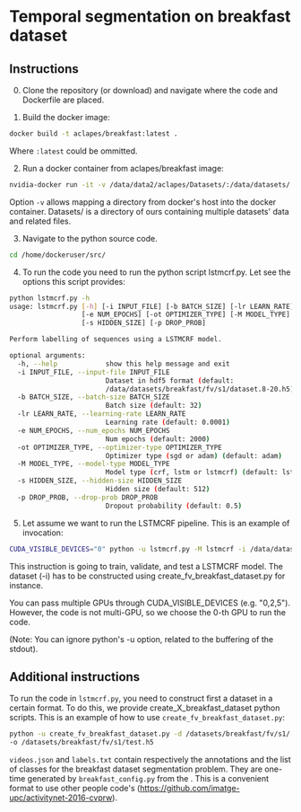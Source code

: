# Temporal segmentation on breakfast dataset

## Instructions

0. Clone the repository (or download) and navigate where the code and Dockerfile are placed.

1. Build the docker image:
```bash
docker build -t aclapes/breakfast:latest .
```
Where ```:latest``` could be ommitted.

2. Run a docker container from aclapes/breakfast image:
```bash
nvidia-docker run -it -v /data/data2/aclapes/Datasets/:/data/datasets/ aclapes/breakfast:latest
```
Option ```-v``` allows mapping a directory from docker's host into the docker container.
Datasets/ is a directory of ours containing multiple datasets' data and related files.

3. Navigate to the python source code.
```bash
cd /home/dockeruser/src/
```

4. To run the code you need to run the python script lstmcrf.py. Let see the options this script provides:
```bash
python lstmcrf.py -h
usage: lstmcrf.py [-h] [-i INPUT_FILE] [-b BATCH_SIZE] [-lr LEARN_RATE]
                  [-e NUM_EPOCHS] [-ot OPTIMIZER_TYPE] [-M MODEL_TYPE]
                  [-s HIDDEN_SIZE] [-p DROP_PROB]

Perform labelling of sequences using a LSTMCRF model.

optional arguments:
  -h, --help            show this help message and exit
  -i INPUT_FILE, --input-file INPUT_FILE
                        Dataset in hdf5 format (default:
                        /data/datasets/breakfast/fv/s1/dataset.8-20.h5)
  -b BATCH_SIZE, --batch-size BATCH_SIZE
                        Batch size (default: 32)
  -lr LEARN_RATE, --learning-rate LEARN_RATE
                        Learning rate (default: 0.0001)
  -e NUM_EPOCHS, --num_epochs NUM_EPOCHS
                        Num epochs (default: 2000)
  -ot OPTIMIZER_TYPE, --optimizer-type OPTIMIZER_TYPE
                        Optimizer type (sgd or adam) (default: adam)
  -M MODEL_TYPE, --model-type MODEL_TYPE
                        Model type (crf, lstm or lstmcrf) (default: lstmcrf)
  -s HIDDEN_SIZE, --hidden-size HIDDEN_SIZE
                        Hidden size (default: 512)
  -p DROP_PROB, --drop-prob DROP_PROB
                        Dropout probability (default: 0.5)
```

5. Let assume we want to run the LSTMCRF pipeline. This is an example of invocation:
```bash
CUDA_VISIBLE_DEVICES="0" python -u lstmcrf.py -M lstmcrf -i /data/datasets/breakfast/fv/s1/dataset.h5 -b 32 -lr 0.001 -e 1000
```
This instruction is going to train, validate, and test a LSTMCRF model. The dataset (-i) has to be constructed
using create_fv_breakfast_dataset.py for instance. 

You can pass multiple GPUs through CUDA_VISIBLE_DEVICES (e.g. "0,2,5"). However, the code is not multi-GPU, 
so we choose the 0-th GPU to run the code.

(Note: You can ignore python's -u option, related to the buffering of the stdout).

## Additional instructions

To run the code in ```lstmcrf.py```, you need to construct first a dataset in a certain format. To do this, we provide
create_X_breakfast_dataset python scripts. This is an example of how to use ```create_fv_breakfast_dataset.py```:

```bash
python -u create_fv_breakfast_dataset.py -d /datasets/breakfast/fv/s1/ -i dataset/videos.json -l dataset/labels.txt 
-o /datasets/breakfast/fv/s1/test.h5
```

```videos.json``` and ```labels.txt``` contain respectively the annotations and the list of classes for the breakfast 
dataset segmentation problem. They are one-time generated by ```breakfast_config.py``` from the . This is a convenient format to use
other people code's (https://github.com/imatge-upc/activitynet-2016-cvprw).

